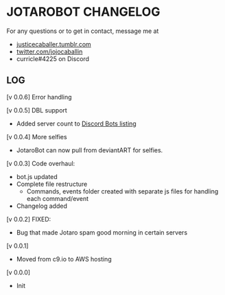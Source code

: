 JOTAROBOT CHANGELOG
===

For any questions or to get in contact, message me at

- [justicecaballer.tumblr.com](http://justicecaballer.tumblr.com)
- [twitter.com/jojocaballin](http://twitter.com/jojocaballin)
- curricle#4225 on Discord

LOG
---

[v 0.0.6]
Error handling

[v 0.0.5]
DBL support

- Added server count to [Discord Bots listing](https://discordbots.org/bot/521800145894113311)


[v 0.0.4]
More selfies

- JotaroBot can now pull from deviantART for selfies.

[v 0.0.3]
Code overhaul:

- bot.js updated
- Complete file restructure
  - Commands, events folder created with separate js files for handling each command/event
- Changelog added

[v 0.0.2]
FIXED:

- Bug that made Jotaro spam good morning in certain servers

[v 0.0.1]

- Moved from c9.io to AWS hosting

[v 0.0.0]

- Init